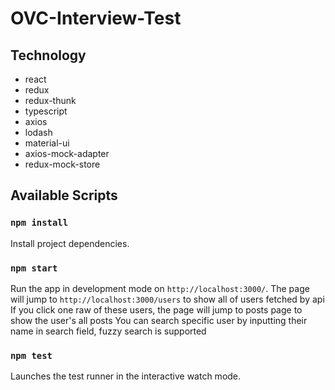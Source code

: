 # OVC-Interview-Test

## Technology
- react 
- redux 
- redux-thunk 
- typescript
- axios 
- lodash 
- material-ui 
- axios-mock-adapter 
- redux-mock-store

## Available Scripts

### `npm install`
Install project dependencies.
### `npm start`

Run the app in development mode on `http://localhost:3000/`.
The page will jump to `http://localhost:3000/users` to show all of users fetched by api
If you click one raw of these users, the page will jump to posts page to show the user's all posts
You can search specific user by inputting their name in search field, fuzzy search is supported 

### `npm test`

Launches the test runner in the interactive watch mode.

